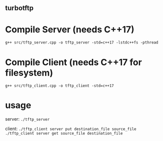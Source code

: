 ## turbotftp

# Compile Server (needs C++17)
`g++ src/tftp_server.cpp -o tftp_server -std=c++17 -lstdc++fs -pthread`

# Compile Client (needs C++17 for filesystem)
`g++ src/tftp_client.cpp -o tftp_client -std=c++17`

# usage
server: `./tftp_server`

client: `./tftp_client server put destination_file source_file` `./tftp_client server get source_file destination_file`
